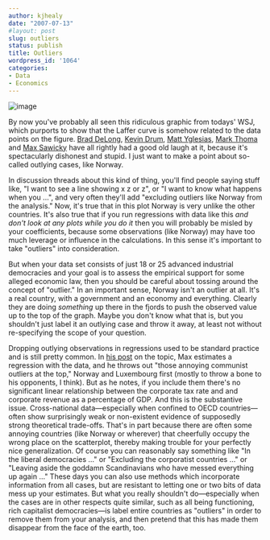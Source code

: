 ```yaml
---
author: kjhealy
date: "2007-07-13"
#layout: post
slug: outliers
status: publish
title: Outliers
wordpress_id: '1064'
categories:
- Data
- Economics
---
```


![image](http://www.kieranhealy.org/files/misc/laffer.png)

By now you've probably all seen this ridiculous graphic from todays' WSJ, which purports to show that the Laffer curve is somehow related to the data points on the figure. [Brad DeLong](http://delong.typepad.com/sdj/2007/07/most-dishonest-.html), [Kevin Drum](http://www.washingtonmonthly.com/archives/individual/2007_07/011682.php), [Matt Yglesias](http://matthewyglesias.theatlantic.com/archives/2007/07/worst_editorial_ever.php), [Mark Thoma](http://economistsview.typepad.com/economistsview/2007/07/yet-again-tax-c.html) and [Max Sawicky](http://maxspeak.org/mt/archives/003184.html) have all rightly had a good old laugh at it, because it's spectacularly dishonest and stupid. I just want to make a point about so-called outlying cases, like Norway.

In discussion threads about this kind of thing, you'll find people saying stuff like, "I want to see a line showing x z or z", or "I want to know what happens when you …", and very often they'll add "excluding outliers like Norway from the analysis." Now, it's true that in this plot Norway is very unlike the other countries. It's also true that if you run regressions with data like this *and don't look at any plots while you do it* then you will probably be misled by your coefficients, because some observations (like Norway) may have too much leverage or influence in the calculations. In this sense it's important to take "outliers" into consideration.

But when your data set consists of just 18 or 25 advanced industrial democracies and your goal is to assess the empirical support for some alleged economic law, then you should be careful about tossing around the concept of "outlier." In an important sense, Norway isn't an outlier at all. It's a real country, with a government and an economy and everything. Clearly they are doing *something* up there in the fjords to push the observed value up to the top of the graph. Maybe you don't know what that is, but you shouldn't just label it an outlying case and throw it away, at least not without re-specifying the scope of your question.

Dropping outlying observations in regressions used to be standard practice and is still pretty common. In [his post](http://maxspeak.org/mt/archives/003184.html) on the topic, Max estimates a regression with the data, and he throws out "those annoying communist outliers at the top," Norway and Luxembourg first (mostly to throw a bone to his opponents, I think). But as he notes, if you include them there's no significant linear relationship between the corporate tax rate and and corporate revenue as a percentage of GDP. And this is the substantive issue. Cross-national data—especially when confined to OECD countries—often show surprisingly weak or non-existent evidence of supposedly strong theoretical trade-offs. That's in part because there are often some annoying countries (like Norway or wherever) that cheerfully occupy the wrong place on the scatterplot, thereby making trouble for your perfectly nice generalization. Of course you can reasonably say something like "In the liberal democracies …" or "Excluding the corporatist countries …" or "Leaving aside the goddamn Scandinavians who have messed everything up again …" These days you can also use methods which incorporate information from all cases, but are resistant to letting one or two bits of data mess up your estimates. But what you really shouldn't do—especially when the cases are in other respects quite similar, such as all being functioning, rich capitalist democracies—is label entire countries as "outliers" in order to remove them from your analysis, and then pretend that this has made them disappear from the face of the earth, too.
